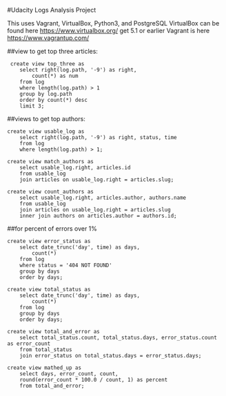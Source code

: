 #Udacity Logs Analysis Project

This uses Vagrant, VirtualBox, Python3, and PostgreSQL
VirtualBox can be found here https://www.virtualbox.org/ get 5.1 or earlier
Vagrant is here https://www.vagrantup.com/




##view to get top three articles:

```
 create view top_three as  
	select right(log.path, '-9') as right, 
		count(*) as num 
	from log 
	where length(log.path) > 1 
	group by log.path 
	order by count(*) desc 
	limit 3;
```

##views to get top authors:

``` 
create view usable_log as 
	select right(log.path, '-9') as right, status, time 
	from log 
	where length(log.path) > 1;
```

 
```
create view match_authors as
	select usable_log.right, articles.id
	from usable_log
	join articles on usable_log.right = articles.slug;
```
 
```
create view count_authors as 
	select usable_log.right, articles.author, authors.name 
	from usable_log 
	join articles on usable_log.right = articles.slug 
	inner join authors on articles.author = authors.id;
```

##for percent of errors over 1%

```
create view error_status as 
	select date_trunc('day', time) as days, 
		count(*) 
	from log 
	where status = '404 NOT FOUND' 
	group by days 
	order by days;
```

```
create view total_status as 
	select date_trunc('day', time) as days, 
		count(*) 
	from log 
	group by days 
	order by days;
```

```
create view total_and_error as 
	select total_status.count, total_status.days, error_status.count as error_count 
	from total_status 
	join error_status on total_status.days = error_status.days;

```

```
create view mathed_up as 
	select days, error_count, count, 
	round(error_count * 100.0 / count, 1) as percent 
	from total_and_error;
```
